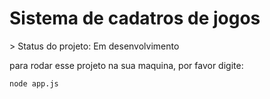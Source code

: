 <h1>Sistema de cadatros de jogos</h1>
> Status do projeto: Em desenvolvimento

para rodar esse projeto na sua maquina, por favor digite: 
```
node app.js
```
